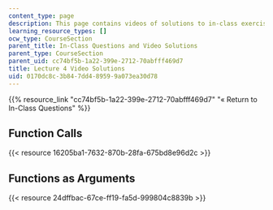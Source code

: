 ```yaml
---
content_type: page
description: This page contains videos of solutions to in-class exercises.
learning_resource_types: []
ocw_type: CourseSection
parent_title: In-Class Questions and Video Solutions
parent_type: CourseSection
parent_uid: cc74bf5b-1a22-399e-2712-70abfff469d7
title: Lecture 4 Video Solutions
uid: 0170dc8c-3b84-7dd4-8959-9a073ea30d78
---
```


{{% resource_link "cc74bf5b-1a22-399e-2712-70abfff469d7" "« Return to In-Class Questions" %}}

Function Calls
--------------

{{< resource 16205ba1-7632-870b-28fa-675bd8e96d2c >}}

Functions as Arguments
----------------------

{{< resource 24dffbac-67ce-ff19-fa5d-999804c8839b >}}